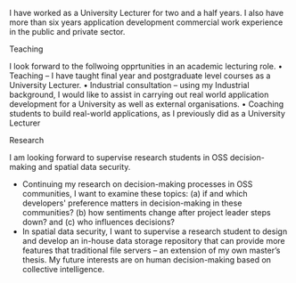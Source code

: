 I have worked as a University Lecturer for two and a half years. I also have more than six years application development commercial work experience in the public and private sector. 

Teaching

I look forward to the follwoing opprtunities in an academic lecturing role.
•	Teaching – I have taught final year and postgraduate level courses as a University Lecturer. 
•	Industrial consultation – using my Industrial background, I would like to assist in carrying out real world application development for a University as well as external organisations. 
•	Coaching students to build real-world applications, as I previously did as a University Lecturer

Research

I am looking forward to supervise research students in OSS decision-making and spatial data security.  
- Continuing my research on decision-making processes in OSS communities, I want to examine these topics: (a) if and which developers' preference matters in decision-making in these communities? (b) how sentiments change after project leader steps down? and (c) who influences decisions? 
- In spatial data security, I want to supervise a research student to design and develop an in-house data storage repository that can provide more features that traditional file servers – an extension of my own master’s thesis. My future interests are on human decision-making based on collective intelligence.
